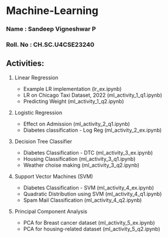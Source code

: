 # Machine-Learning

### Name     : Sandeep Vigneshwar P
### Roll. No : CH.SC.U4CSE23240

## Activities:
1. Linear Regression
   - Example LR implementation (lr_ex.ipynb)
   - LR on Chicago Taxi Dataset, 2022 (ml_activity_1_q1.ipynb)
   - Predicting Weight (ml_activity_1_q2.ipynb)
  
2. Logistic Regression
   - Effect on Admission (ml_activity_2_q1.ipynb)
   - Diabetes classification - Log Reg (ml_activity_2_ex.ipynb)

3. Decision Tree Classifier
   - Diabetes Classification - DTC (ml_activity_3_ex.ipynb)
   - Housing Classification (ml_activity_3_q1.ipynb)
   - Weather choise making (ml_activity_3_q2.ipynb)
  
4. Support Vector Machines (SVM)
   - Diabetes Classification - SVM (ml_activity_4_ex.ipynb)
   - Quadratic Distribution using SVM (ml_activity_4_q1.ipynb)
   - Spam Mail Classification (ml_activity_4_q2.ipynb)
  
5. Principal Component Analysis
   - PCA for Breast cancer dataset (ml_activity_5_ex.ipynb)
   - PCA for housing-related dataset (ml_activity_5_q2.ipynb)
